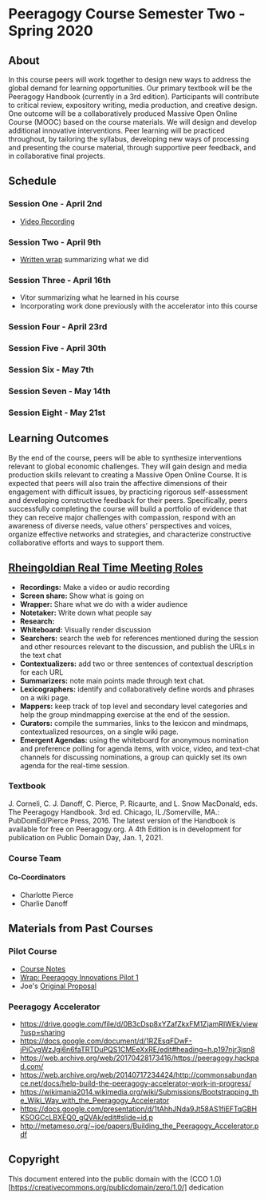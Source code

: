 # Peeragogy Course Semester Two - Spring 2020

## About

In this course peers will work together to design new ways to address the global demand for learning opportunities. Our primary textbook will be the Peeragogy Handbook (currently in a 3rd edition). Participants will contribute to critical review, expository writing, media production, and creative design. One outcome will be a collaboratively produced Massive Open Online Course (MOOC) based on the course materials. We will design and develop additional innovative interventions. Peer learning will be practiced throughout, by tailoring the syllabus, developing new ways of processing and presenting the course material, through supportive peer feedback, and in collaborative final projects.

## Schedule

### Session One - April 2nd

- [Video Recording](https://drive.google.com/file/d/1bsvwpETweYjx9SOBgfzTHIqIH6r2_X6y/view?usp=sharing)

### Session Two - April 9th

- [Written wrap](https://github.com/Peeragogy/Peeragogy.github.io/wiki/Peeragogy-Post-Pilot-Course---12-April-2020-Session-Notes) summarizing what we did

### Session Three - April 16th

- Vitor summarizing what he learned in his course
- Incorporating work done previously with the accelerator into this course

### Session Four - April 23rd

### Session Five - April 30th

### Session Six - May 7th

### Session Seven - May 14th

### Session Eight - May 21st

## Learning Outcomes

By the end of the course, peers will be able to synthesize interventions relevant to global economic challenges. They will gain design and media production skills relevant to creating a Massive Open Online Course. It is expected that peers will also train the affective dimensions of their engagement with difficult issues, by practicing rigorous self-assessment and developing constructive feedback for their peers. Specifically, peers successfully completing the course will build a portfolio of evidence that they can receive major challenges with compassion, respond with an awareness of diverse needs, value others’ perspectives and voices, organize effective networks and strategies, and characterize constructive collaborative efforts and ways to support them.

## [Rheingoldian Real Time Meeting Roles](http://peeragogy.github.io/realtime.html)

- **Recordings:** Make a video or audio recording
- **Screen share:** Show what is going on
- **Wrapper:** Share what we do with a wider audience
- **Notetaker:** Write down what people say
- **Research:** 
- **Whiteboard:** Visually render discussion
- **Searchers:** search the web for references mentioned during the session and other resources relevant to the discussion, and publish the URLs in the text chat
- **Contextualizers:** add two or three sentences of contextual description for each URL
- **Summarizers:** note main points made through text chat.
- **Lexicographers:** identify and collaboratively define words and phrases on a wiki page.
- **Mappers:** keep track of top level and secondary level categories and help the group mindmapping exercise at the end of the session.
- **Curators:** compile the summaries, links to the lexicon and mindmaps, contextualized resources, on a single wiki page.
- **Emergent Agendas:** using the whiteboard for anonymous nomination and preference polling for agenda items, with voice, video, and text-chat channels for discussing nominations, a group can quickly set its own agenda for the real-time session.

### Textbook

J. Corneli, C. J. Danoff, C. Pierce, P. Ricaurte, and L. Snow MacDonald, eds. The Peeragogy Handbook. 3rd ed. Chicago, IL./Somerville, MA.: PubDomEd/Pierce Press, 2016.
The latest version of the Handbook is available for free on Peeragogy.org. A 4th Edition is in development for publication on Public Domain Day, Jan. 1, 2021.

### Course Team

#### Co-Coordinators

- Charlotte Pierce
- Charlie Danoff

## Materials from Past Courses

### Pilot Course

- [Course Notes](https://hackmd.io/zEY9rv5QR3O9JFl4jVCYFw?view)
- [Wrap: Peeragogy Innovations Pilot 1](https://groups.google.com/forum/#!topic/peeragogy/dm5gADSY5yU)
- Joe's [Original Proposal](https://groups.google.com/d/msg/peeragogy/kfklxs-iqlg/41XbYtqWAAAJ)

### Peeragogy Accelerator

- https://drive.google.com/file/d/0B3cDsp8xYZafZkxFM1ZjamRIWEk/view?usp=sharing
- https://docs.google.com/document/d/1RZEsqFDwF-jPiCvgWzJgi6n6faTRTDuPQS1CMEeXxRE/edit#heading=h.p197njr3jsn8
- https://web.archive.org/web/20170428173416/https://peeragogy.hackpad.com/
- https://web.archive.org/web/20140717234424/http://commonsabundance.net/docs/help-build-the-peeragogy-accelerator-work-in-progress/
- https://wikimania2014.wikimedia.org/wiki/Submissions/Bootstrapping_the_Wiki_Way_with_the_Peeragogy_Accelerator
- https://docs.google.com/presentation/d/1tAhhJNda9Jt58AS1fiEFTqGBHKSOGCcLBXEQ0_gQVAk/edit#slide=id.p
- http://metameso.org/~joe/papers/Building_the_Peeragogy_Accelerator.pdf

## Copyright

This document entered into the public domain with the (CCO 1.0)[https://creativecommons.org/publicdomain/zero/1.0/] dedication
